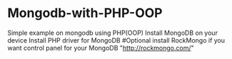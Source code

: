 # Mongodb-with-PHP-OOP
Simple example on mongodb using PHP(OOP)
Install MongoDB on your device 
Install PHP driver for MongoDB
#Optional install RockMongo if you want control panel for your MongoDB "http://rockmongo.com/"

